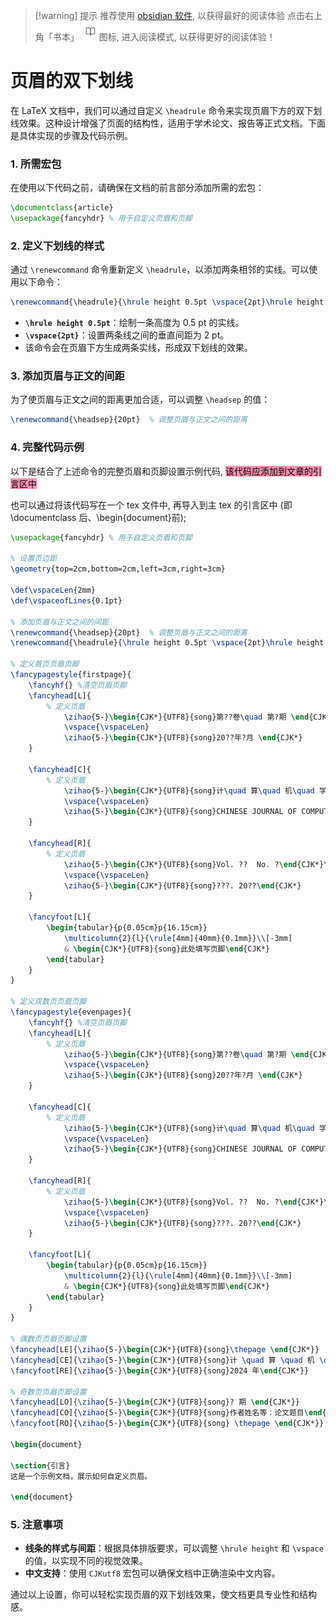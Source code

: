 
>[!warning] 提示
>推荐使用 [obsidian 软件](https://obsidian.md/), 以获得最好的阅读体验
>点击右上角「书本」![](https://raw.githubusercontent.com/Nekasu/Blog_pics/main/20240910163022.png)图标, 进入阅读模式, 以获得更好的阅读体验！

# 页眉的双下划线

在 LaTeX 文档中，我们可以通过自定义 `\headrule` 命令来实现页眉下方的双下划线效果。这种设计增强了页面的结构性，适用于学术论文、报告等正式文档。下面是具体实现的步骤及代码示例。

### 1. 所需宏包

在使用以下代码之前，请确保在文档的前言部分添加所需的宏包：

```latex
\documentclass{article}
\usepackage{fancyhdr} % 用于自定义页眉和页脚
```

### 2. 定义下划线的样式

通过 `\renewcommand` 命令重新定义 `\headrule`，以添加两条相邻的实线。可以使用以下命令：

```latex
\renewcommand{\headrule}{\hrule height 0.5pt \vspace{2pt}\hrule height 0.5pt}
```

- **`\hrule height 0.5pt`**：绘制一条高度为 0.5 pt 的实线。
- **`\vspace{2pt}`**：设置两条线之间的垂直间距为 2 pt。
- 该命令会在页眉下方生成两条实线，形成双下划线的效果。

### 3. 添加页眉与正文的间距

为了使页眉与正文之间的距离更加合适，可以调整 `\headsep` 的值：

```latex
\renewcommand{\headsep}{20pt}  % 调整页眉与正文之间的距离
```

### 4. 完整代码示例

以下是结合了上述命令的完整页眉和页脚设置示例代码, <mark style="background: #FF5582A6;">该代码应添加到文章的引言区中</mark>

也可以通过将该代码写在一个 tex 文件中, 再导入到主 tex 的引言区中 (即\\documentclass 后、\\begin{document}前);

```latex
\usepackage{fancyhdr} % 用于自定义页眉和页脚

% 设置页边距
\geometry{top=2cm,bottom=2cm,left=3cm,right=3cm}  

\def\vspaceLen{2mm}
\def\vspaceofLines{0.1pt}

% 添加页眉与正文之间的间距
\renewcommand{\headsep}{20pt}  % 调整页眉与正文之间的距离
\renewcommand{\headrule}{\hrule height 0.5pt \vspace{2pt}\hrule height 0.5pt}  % 设置双下划线

% 定义首页页眉页脚
\fancypagestyle{firstpage}{
    \fancyhf{} %清空页眉页脚
    \fancyhead[L]{
        % 定义页眉
            \zihao{5-}\begin{CJK*}{UTF8}{song}第??卷\quad 第?期 \end{CJK*}\\
            \vspace{\vspaceLen}
            \zihao{5-}\begin{CJK*}{UTF8}{song}20??年?月 \end{CJK*}
    }

    \fancyhead[C]{
        % 定义页眉
            \zihao{5-}\begin{CJK*}{UTF8}{song}计\quad 算\quad 机\quad 学\quad 报\end{CJK*}\\
            \vspace{\vspaceLen}
            \zihao{5-}\begin{CJK*}{UTF8}{song}CHINESE JOURNAL OF COMPUTERS \end{CJK*}
    }
    
    \fancyhead[R]{
        % 定义页眉
            \zihao{5-}\begin{CJK*}{UTF8}{song}Vol. ??  No. ?\end{CJK*}\\
            \vspace{\vspaceLen}
            \zihao{5-}\begin{CJK*}{UTF8}{song}???. 20??\end{CJK*}
    }
    
    \fancyfoot[L]{
        \begin{tabular}{p{0.05cm}p{16.15cm}}
            \multicolumn{2}{l}{\rule[4mm]{40mm}{0.1mm}}\\[-3mm]
            & \begin{CJK*}{UTF8}{song}此处填写页脚\end{CJK*}
        \end{tabular}
    }
}

% 定义双数页页眉页脚
\fancypagestyle{evenpages}{
    \fancyhf{} %清空页眉页脚
    \fancyhead[L]{
        % 定义页眉
            \zihao{5-}\begin{CJK*}{UTF8}{song}第??卷\quad 第?期 \end{CJK*}\\
            \vspace{\vspaceLen}
            \zihao{5-}\begin{CJK*}{UTF8}{song}20??年?月 \end{CJK*}
    }

    \fancyhead[C]{
        % 定义页眉
            \zihao{5-}\begin{CJK*}{UTF8}{song}计\quad 算\quad 机\quad 学\quad 报\end{CJK*}\\
            \vspace{\vspaceLen}
            \zihao{5-}\begin{CJK*}{UTF8}{song}CHINESE JOURNAL OF COMPUTERS \end{CJK*}
    }

    \fancyhead[R]{
        % 定义页眉
            \zihao{5-}\begin{CJK*}{UTF8}{song}Vol. ??  No. ?\end{CJK*}\\
            \vspace{\vspaceLen}
            \zihao{5-}\begin{CJK*}{UTF8}{song}???. 20??\end{CJK*}
    }
    
    \fancyfoot[L]{
        \begin{tabular}{p{0.05cm}p{16.15cm}}
            \multicolumn{2}{l}{\rule[4mm]{40mm}{0.1mm}}\\[-3mm]
            & \begin{CJK*}{UTF8}{song}此处填写页脚\end{CJK*}
        \end{tabular}
    }
}

% 偶数页页眉页脚设置
\fancyhead[LE]{\zihao{5-}\begin{CJK*}{UTF8}{song}\thepage \end{CJK*}}
\fancyhead[CE]{\zihao{5-}\begin{CJK*}{UTF8}{song}计 \quad 算 \quad 机 \quad 学 \quad 报 \end{CJK*}}
\fancyfoot[RE]{\zihao{5-}\begin{CJK*}{UTF8}{song}2024 年\end{CJK*}}

% 奇数页页眉页脚设置
\fancyhead[LO]{\zihao{5-}\begin{CJK*}{UTF8}{song}? 期 \end{CJK*}}
\fancyhead[CO]{\zihao{5-}\begin{CJK*}{UTF8}{song}作者姓名等：论文题目\end{CJK*}}
\fancyfoot[RO]{\zihao{5-}\begin{CJK*}{UTF8}{song} \thepage \end{CJK*}}

\begin{document}

\section{引言}
这是一个示例文档，展示如何自定义页眉。

\end{document}
```

### 5. 注意事项

- **线条的样式与间距**：根据具体排版要求，可以调整 `\hrule height` 和 `\vspace` 的值，以实现不同的视觉效果。
- **中文支持**：使用 `CJKutf8` 宏包可以确保文档中正确渲染中文内容。

通过以上设置，你可以轻松实现页眉的双下划线效果，使文档更具专业性和结构感。